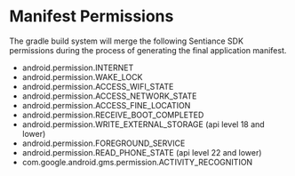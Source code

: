 # Manifest Permissions

The gradle build system will merge the following Sentiance SDK permissions during the process of generating the final application manifest.

* android.permission.INTERNET
* android.permission.WAKE\_LOCK
* android.permission.ACCESS\_WIFI\_STATE
* android.permission.ACCESS\_NETWORK\_STATE
* android.permission.ACCESS\_FINE\_LOCATION
* android.permission.RECEIVE\_BOOT\_COMPLETED
* android.permission.WRITE\_EXTERNAL\_STORAGE \(api level 18 and lower\)
* android.permission.FOREGROUND\_SERVICE
* android.permission.READ\_PHONE\_STATE \(api level 22 and lower\)
* com.google.android.gms.permission.ACTIVITY\_RECOGNITION

